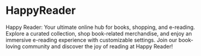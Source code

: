 # HappyReader
Happy Reader: Your ultimate online hub for books, shopping, and e-reading. Explore a curated collection, shop book-related merchandise, and enjoy an immersive e-reading experience with customizable settings. Join our book-loving community and discover the joy of reading at Happy Reader!
